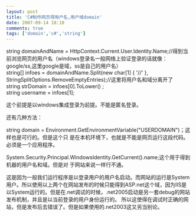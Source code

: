 ```yaml
---
layout: post
title: 'C#制作网页得用户名,用户域domain'
date: 2007-09-14 18:10
comments: true
tags: ['domain','c#','string']
---
```


string domainAndName =
HttpContext.Current.User.Identity.Name;//得到当前浏览网页的用户名（windows登录名一般网络上验证登录的话就像：
google/ss,这里google是域，ss是自己的用户名）  
string[] infoes = domainAndName.Split(new char[1] { '//' },
StringSplitOptions.RemoveEmptyEntries);//这里将用户名和域分离开了  
string strDomain = infoes[0].ToLower() ;  
string username = infoes[1];

这个前提是以windows集成登录为前提。不能是匿名登录。

还有几种方法：

string domain = Environment.GetEnvironmentVariable("USERDOMAIN")；这样也是可行的。但是这个只
是在本机环境下，也就是不能是网页运行这段代码。必须是一个应用程序。

System.Security.Principal.WindowsIdentity.GetCurrent().name;这个用于得到机器的用户名和域。但是对
于网站来说一样行不通。

这是因为一般我们运行程序是以登录用户的用户名启动。而网站的运行是System用户。所以使用以上两个在网站发布的时候只能得到ASP.net这个域，因为IIS是
以System运行的。但是在.net调试的时候，.net2005启动是另一套debug的网站发布机制，并且是以当前登录的用户身份运行的。
所以这使得在调试时正确的网站，但是发布后去错误了。但是如果使用的.net2003这又另当别论。  

